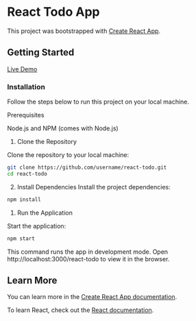 # React Todo App


This project was bootstrapped with [Create React App](https://github.com/facebook/create-react-app).

## Getting Started
 [Live Demo](https://ismaildasci.github.io/react-todo/)


### Installation
Follow the steps below to run this project on your local machine.

Prerequisites

Node.js and NPM (comes with Node.js)

1. Clone the Repository

Clone the repository to your local machine:
   ```sh
 git clone https://github.com/username/react-todo.git
 cd react-todo

   ```

   2.  Install Dependencies
   Install the project dependencies:
   ```sh
npm install

   ```

1. Run the Application

Start the application:
   ```sh
npm start

   ```
This command runs the app in development mode. Open http://localhost:3000/react-todo to view it in the browser.

## Learn More

You can learn more in the [Create React App documentation](https://facebook.github.io/create-react-app/docs/getting-started).

To learn React, check out the [React documentation](https://reactjs.org/).

